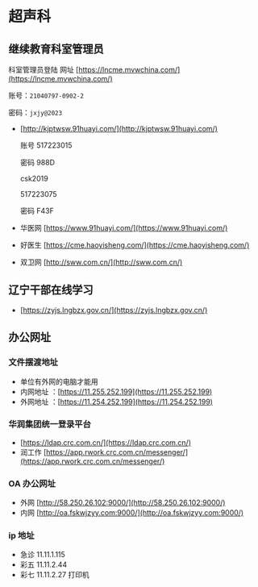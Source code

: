 # 超声科

## 继续教育科室管理员

科室管理员登陆 网址 [https://lncme.mvwchina.com/](https://lncme.mvwchina.com/)

账号：`21040797-0902-2`

密码：`jxjy@2023`

*   [http://kjptwsw.91huayi.com/](http://kjptwsw.91huayi.com/)

    账号 517223015

    密码 988D

    csk2019

    517223075

    密码 F43F
* 华医网 [https://www.91huayi.com/](https://www.91huayi.com/)
* 好医生 [https://cme.haoyisheng.com/](https://cme.haoyisheng.com/)
* 双卫网 [http://sww.com.cn/](http://sww.com.cn/)

## 辽宁干部在线学习

* [https://zyjs.lngbzx.gov.cn/](https://zyjs.lngbzx.gov.cn/)

## 办公网址

### 文件摆渡地址

* 单位有外网的电脑才能用
* 内网地址 ：[https://11.255.252.199](https://11.255.252.199)
* 外网地址 ：[https://11.254.252.199](https://11.254.252.199)

### 华润集团统一登录平台

* [https://ldap.crc.com.cn/](https://ldap.crc.com.cn/)
* 润工作 [https://app.rwork.crc.com.cn/messenger/](https://app.rwork.crc.com.cn/messenger/)

### OA 办公网址

* 外网 [http://58.250.26.102:9000/](http://58.250.26.102:9000/)
* 内网 [http://oa.fskwjzyy.com:9000/](http://oa.fskwjzyy.com:9000/)

### ip 地址
* 急诊 11.11.1.115
* 彩五 11.11.2.44
* 彩七 11.11.2.27 打印机 

